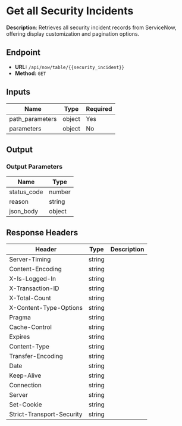 # Get all Security Incidents

**Description**: Retrieves all security incident records from ServiceNow, offering display customization and pagination options.

## Endpoint

- **URL:** `/api/now/table/{{security_incident}}`
- **Method:** `GET`
## Inputs

| Name | Type | Required |
|------|------|----------|
| path_parameters | object | Yes |
| parameters | object | No |
## Output

### Output Parameters

| Name | Type |
|------|------|
| status_code | number |
| reason | string |
| json_body | object |
## Response Headers

| Header | Type | Description |
|--------|------|-------------|
| Server-Timing | string |  |
| Content-Encoding | string |  |
| X-Is-Logged-In | string |  |
| X-Transaction-ID | string |  |
| X-Total-Count | string |  |
| X-Content-Type-Options | string |  |
| Pragma | string |  |
| Cache-Control | string |  |
| Expires | string |  |
| Content-Type | string |  |
| Transfer-Encoding | string |  |
| Date | string |  |
| Keep-Alive | string |  |
| Connection | string |  |
| Server | string |  |
| Set-Cookie | string |  |
| Strict-Transport-Security | string |  |